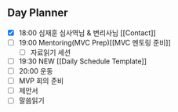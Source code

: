 ## Day Planner
- [x] 18:00 심재훈 심사역님 & 변리사님 [[Contact]]
- [ ] 19:00 Mentoring(MVC Prep)[[MVC 멘토링 준비]]
	- [ ] 자료읽기 세션
- [ ] 19:30 NEW [[Daily Schedule Template]]
- [ ] 20:00 운동
- [ ] MVP 회의 준비
- [ ] 제안서
- [ ] 말씀읽기